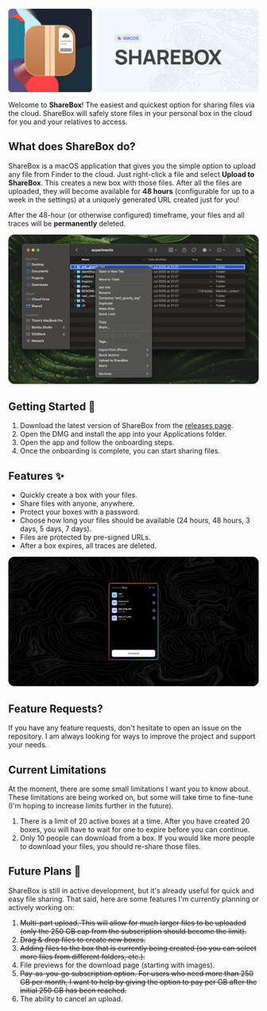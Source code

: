<!-- markdownlint-disable-next-line first-line-heading -->

![Banner](./assets/sharebox-readme-banner.png)

Welcome to **ShareBox**! The easiest and quickest option for sharing files via the cloud. ShareBox will safely store files in your personal box in the cloud for you and your relatives to access.

## What does ShareBox do?

ShareBox is a macOS application that gives you the simple option to upload any file from Finder to the cloud. Just right-click a file and select **Upload to ShareBox**. This creates a new box with those files. After all the files are uploaded, they will become available for **48 hours** (configurable for up to a week in the settings) at a uniquely generated URL created just for you!

After the 48-hour (or otherwise configured) timeframe, your files and all traces will be **permanently** deleted.

![Preview](./assets/sharebox-readme-preview.png)

## Getting Started 🔨

1. Download the latest version of ShareBox from the [releases page](https://github.com/thom1606/ShareBox/releases).
2. Open the DMG and install the app into your Applications folder.
3. Open the app and follow the onboarding steps.
4. Once the onboarding is complete, you can start sharing files.

## Features ✨

- Quickly create a box with your files.
- Share files with anyone, anywhere.
- Protect your boxes with a password.
- Choose how long your files should be available (24 hours, 48 hours, 3 days, 5 days, 7 days).
- Files are protected by pre-signed URLs.
- After a box expires, all traces are deleted.

![Download Preview](./assets/sharebox-box-preview.png)

## Feature Requests?

If you have any feature requests, don't hesitate to open an issue on the repository. I am always looking for ways to improve the project and support your needs.

## Current Limitations

At the moment, there are some small limitations I want you to know about. These limitations are being worked on, but some will take time to fine-tune (I'm hoping to increase limits further in the future).

1. There is a limit of 20 active boxes at a time. After you have created 20 boxes, you will have to wait for one to expire before you can continue.
2. Only 10 people can download from a box. If you would like more people to download your files, you should re-share those files.

## Future Plans 🏅

ShareBox is still in active development, but it's already useful for quick and easy file sharing. That said, here are some features I'm currently planning or actively working on:

1. ~~Multi-part upload. This will allow for much larger files to be uploaded (only the 250 GB cap from the subscription should become the limit).~~
2. ~~Drag & drop files to create new boxes.~~
3. ~~Adding files to the box that is currently being created (so you can select more files from different folders, etc.).~~
4. File previews for the download page (starting with images).
5. ~~Pay-as-you-go subscription option. For users who need more than 250 GB per month, I want to help by giving the option to pay per GB after the initial 250 GB has been reached.~~
6. The ability to cancel an upload.

